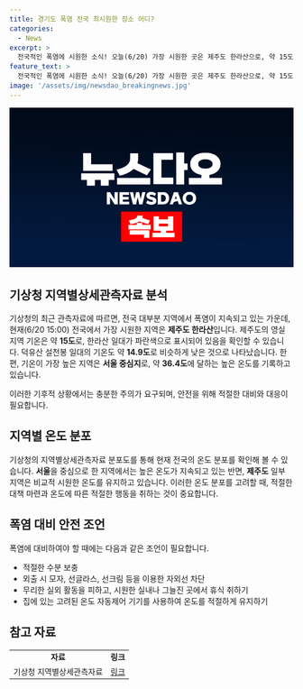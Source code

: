 ```yaml
---
title: 경기도 폭염 전국 최시원한 장소 어디?
categories:
  - News
excerpt: >
  전국적인 폭염에 시원한 소식! 오늘(6/20) 가장 시원한 곳은 제주도 한라산으로, 약 15도로 캠핑하기 딱 좋은 기온이다. 반면, 경기도와 서울은 35도 이상의 뜨거운 폭염이 계속되고 있다. 폭염특보가 내려진 지역도 있어 주의가 필요하다. 하지만 시원한 바람을 느끼고 싶다면 제주도로 떠나보는 것은 어떨까? 함께 즐길 만한 시원한 여행코스로 추천한다.
feature_text: >
  전국적인 폭염에 시원한 소식! 오늘(6/20) 가장 시원한 곳은 제주도 한라산으로, 약 15도로 캠핑하기 딱 좋은 기온이다. 반면, 경기도와 서울은 35도 이상의 뜨거운 폭염이 계속되고 있다. 폭염특보가 내려진 지역도 있어 주의가 필요하다. 하지만 시원한 바람을 느끼고 싶다면 제주도로 떠나보는 것은 어떨까? 함께 즐길 만한 시원한 여행코스로 추천한다.
image: '/assets/img/newsdao_breakingnews.jpg'
---
```


<p><img src="/assets/img/newsdao_breakingnews.jpg" alt="implanttips 속보" /></p>

<h2 data-ke-size="size26">기상청 지역별상세관측자료 분석</h2>

<p>기상청의 최근 관측자료에 따르면, 전국 대부분 지역에서 폭염이 지속되고 있는 가운데, 현재(6/20 15:00) 전국에서 가장 시원한 지역은 <b>제주도 한라산</b>입니다. 제주도의 영실 지역 기온은 약 <b>15도</b>로, 한라산 일대가 파란색으로 표시되어 있음을 확인할 수 있습니다. 덕유산 설천봉 일대의 기온도 약 <b>14.9도</b>로 비슷하게 낮은 것으로 나타났습니다. 한편, 기온이 가장 높은 지역은 <b>서울 중심지</b>로, 약 <b>36.4도</b>에 달하는 높은 온도를 기록하고 있습니다.</p>

<p data-ke-size="size16">이러한 기후적 상황에서는 충분한 주의가 요구되며, 안전을 위해 적절한 대비와 대응이 필요합니다.</p>

<h2 data-ke-size="size26">지역별 온도 분포</h2>

<p>기상청의 지역별상세관측자료 분포도를 통해 현재 전국의 온도 분포를 확인해 볼 수 있습니다. <b>서울</b>을 중심으로 한 지역에서는 높은 온도가 지속되고 있는 반면, <b>제주도</b> 일부 지역은 비교적 시원한 온도를 유지하고 있습니다. 이러한 온도 분포를 고려할 때, 적절한 대책 마련과 온도에 따른 적절한 행동을 취하는 것이 중요합니다.</p>

<h2 data-ke-size="size26">폭염 대비 안전 조언</h2>

<p>폭염에 대비하여야 할 때에는 다음과 같은 조언이 필요합니다.</p>

<ul>
    <li>적절한 수분 보충</li>
    <li>외출 시 모자, 선글라스, 선크림 등을 이용한 자외선 차단</li>
    <li>무리한 실외 활동을 피하고, 시원한 실내나 그늘진 곳에서 휴식 취하기</li>
    <li>집에 있는 고려된 온도 자동제어 기기를 사용하여 온도를 적절하게 유지하기</li>
</ul>

<h2 data-ke-size="size26">참고 자료</h2>

<table>
    <tr>
        <td style="text-align: center; height: 17px;"><b>자료</b></td>
        <td style="text-align: center; height: 17px;"><b>링크</b></td>
    </tr>
    <tr>
        <td style="text-align: center; height: 17px;">기상청 지역별상세관측자료</td>
        <td style="text-align: center; height: 17px;"><a href="https://www.weather.go.kr/weather/observation/currentweather.jsp">링크</a></td>
    </tr>
</table>

<p data-ke-size="size16">&nbsp;</p>


